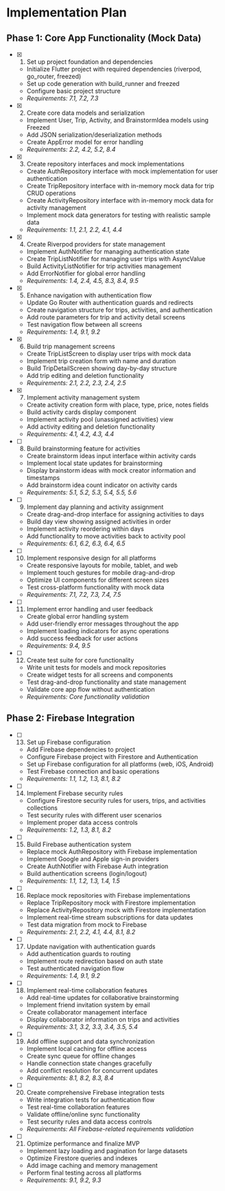 # Implementation Plan

## Phase 1: Core App Functionality (Mock Data)

- [x] 1. Set up project foundation and dependencies
  - Initialize Flutter project with required dependencies (riverpod, go_router, freezed)
  - Set up code generation with build_runner and freezed
  - Configure basic project structure
  - _Requirements: 7.1, 7.2, 7.3_

- [x] 2. Create core data models and serialization
  - Implement User, Trip, Activity, and BrainstormIdea models using Freezed
  - Add JSON serialization/deserialization methods
  - Create AppError model for error handling
  - _Requirements: 2.2, 4.2, 5.2, 8.4_

- [x] 3. Create repository interfaces and mock implementations
  - Create AuthRepository interface with mock implementation for user authentication
  - Create TripRepository interface with in-memory mock data for trip CRUD operations
  - Create ActivityRepository interface with in-memory mock data for activity management
  - Implement mock data generators for testing with realistic sample data
  - _Requirements: 1.1, 2.1, 2.2, 4.1, 4.4_

- [x] 4. Create Riverpod providers for state management
  - Implement AuthNotifier for managing authentication state
  - Create TripListNotifier for managing user trips with AsyncValue
  - Build ActivityListNotifier for trip activities management
  - Add ErrorNotifier for global error handling
  - _Requirements: 1.4, 2.4, 4.5, 8.3, 8.4, 9.5_

- [x] 5. Enhance navigation with authentication flow
  - Update Go Router with authentication guards and redirects
  - Create navigation structure for trips, activities, and authentication
  - Add route parameters for trip and activity detail screens
  - Test navigation flow between all screens
  - _Requirements: 1.4, 9.1, 9.2_

- [x] 6. Build trip management screens
  - Create TripListScreen to display user trips with mock data
  - Implement trip creation form with name and duration
  - Build TripDetailScreen showing day-by-day structure
  - Add trip editing and deletion functionality
  - _Requirements: 2.1, 2.2, 2.3, 2.4, 2.5_

- [x] 7. Implement activity management system
  - Create activity creation form with place, type, price, notes fields
  - Build activity cards display component
  - Implement activity pool (unassigned activities) view
  - Add activity editing and deletion functionality
  - _Requirements: 4.1, 4.2, 4.3, 4.4_

- [ ] 8. Build brainstorming feature for activities
  - Create brainstorm ideas input interface within activity cards
  - Implement local state updates for brainstorming
  - Display brainstorm ideas with mock creator information and timestamps
  - Add brainstorm idea count indicator on activity cards
  - _Requirements: 5.1, 5.2, 5.3, 5.4, 5.5, 5.6_

- [ ] 9. Implement day planning and activity assignment
  - Create drag-and-drop interface for assigning activities to days
  - Build day view showing assigned activities in order
  - Implement activity reordering within days
  - Add functionality to move activities back to activity pool
  - _Requirements: 6.1, 6.2, 6.3, 6.4, 6.5_

- [ ] 10. Implement responsive design for all platforms
  - Create responsive layouts for mobile, tablet, and web
  - Implement touch gestures for mobile drag-and-drop
  - Optimize UI components for different screen sizes
  - Test cross-platform functionality with mock data
  - _Requirements: 7.1, 7.2, 7.3, 7.4, 7.5_

- [ ] 11. Implement error handling and user feedback
  - Create global error handling system
  - Add user-friendly error messages throughout the app
  - Implement loading indicators for async operations
  - Add success feedback for user actions
  - _Requirements: 9.4, 9.5_

- [ ] 12. Create test suite for core functionality
  - Write unit tests for models and mock repositories
  - Create widget tests for all screens and components
  - Test drag-and-drop functionality and state management
  - Validate core app flow without authentication
  - _Requirements: Core functionality validation_

## Phase 2: Firebase Integration

- [ ] 13. Set up Firebase configuration
  - Add Firebase dependencies to project
  - Configure Firebase project with Firestore and Authentication
  - Set up Firebase configuration for all platforms (web, iOS, Android)
  - Test Firebase connection and basic operations
  - _Requirements: 1.1, 1.2, 1.3, 8.1, 8.2_

- [ ] 14. Implement Firebase security rules
  - Configure Firestore security rules for users, trips, and activities collections
  - Test security rules with different user scenarios
  - Implement proper data access controls
  - _Requirements: 1.2, 1.3, 8.1, 8.2_

- [ ] 15. Build Firebase authentication system
  - Replace mock AuthRepository with Firebase implementation
  - Implement Google and Apple sign-in providers
  - Create AuthNotifier with Firebase Auth integration
  - Build authentication screens (login/logout)
  - _Requirements: 1.1, 1.2, 1.3, 1.4, 1.5_

- [ ] 16. Replace mock repositories with Firebase implementations
  - Replace TripRepository mock with Firestore implementation
  - Replace ActivityRepository mock with Firestore implementation
  - Implement real-time stream subscriptions for data updates
  - Test data migration from mock to Firebase
  - _Requirements: 2.1, 2.2, 4.1, 4.4, 8.1, 8.2_

- [ ] 17. Update navigation with authentication guards
  - Add authentication guards to routing
  - Implement route redirection based on auth state
  - Test authenticated navigation flow
  - _Requirements: 1.4, 9.1, 9.2_

- [ ] 18. Implement real-time collaboration features
  - Add real-time updates for collaborative brainstorming
  - Implement friend invitation system by email
  - Create collaborator management interface
  - Display collaborator information on trips and activities
  - _Requirements: 3.1, 3.2, 3.3, 3.4, 3.5, 5.4_

- [ ] 19. Add offline support and data synchronization
  - Implement local caching for offline access
  - Create sync queue for offline changes
  - Handle connection state changes gracefully
  - Add conflict resolution for concurrent updates
  - _Requirements: 8.1, 8.2, 8.3, 8.4_

- [ ] 20. Create comprehensive Firebase integration tests
  - Write integration tests for authentication flow
  - Test real-time collaboration features
  - Validate offline/online sync functionality
  - Test security rules and data access controls
  - _Requirements: All Firebase-related requirements validation_

- [ ] 21. Optimize performance and finalize MVP
  - Implement lazy loading and pagination for large datasets
  - Optimize Firestore queries and indexes
  - Add image caching and memory management
  - Perform final testing across all platforms
  - _Requirements: 9.1, 9.2, 9.3_